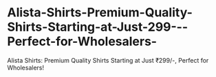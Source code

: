 # Alista-Shirts-Premium-Quality-Shirts-Starting-at-Just-299---Perfect-for-Wholesalers-
Alista Shirts: Premium Quality Shirts Starting at Just ₹299/-, Perfect for Wholesalers!
